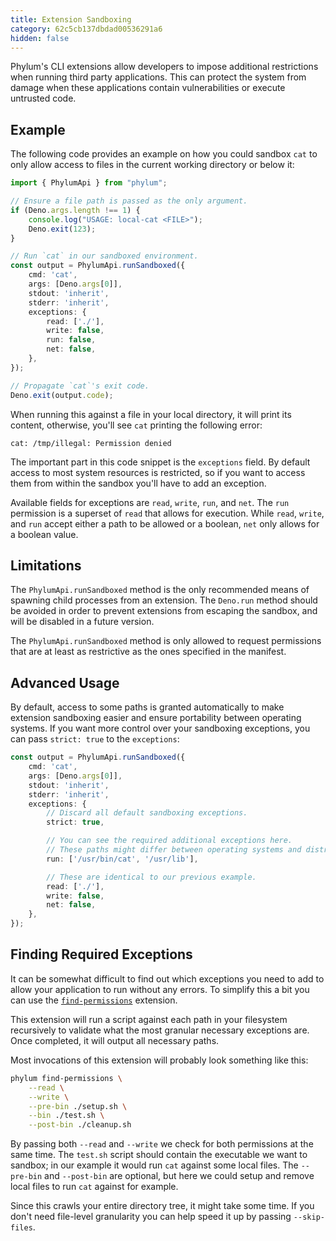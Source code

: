 ```yaml
---
title: Extension Sandboxing
category: 62c5cb137dbdad00536291a6
hidden: false
---
```


Phylum's CLI extensions allow developers to impose additional restrictions when
running third party applications. This can protect the system from damage when
these applications contain vulnerabilities or execute untrusted code.

## Example

The following code provides an example on how you could sandbox `cat` to only
allow access to files in the current working directory or below it:

```ts
import { PhylumApi } from "phylum";

// Ensure a file path is passed as the only argument.
if (Deno.args.length !== 1) {
    console.log("USAGE: local-cat <FILE>");
    Deno.exit(123);
}

// Run `cat` in our sandboxed environment.
const output = PhylumApi.runSandboxed({
    cmd: 'cat',
    args: [Deno.args[0]],
    stdout: 'inherit',
    stderr: 'inherit',
    exceptions: {
        read: ['./'],
        write: false,
        run: false,
        net: false,
    },
});

// Propagate `cat`'s exit code.
Deno.exit(output.code);
```

When running this against a file in your local directory, it will print its
content, otherwise, you'll see `cat` printing the following error:

```text
cat: /tmp/illegal: Permission denied
```

The important part in this code snippet is the `exceptions` field. By default
access to most system resources is restricted, so if you want to access them
from within the sandbox you'll have to add an exception.

Available fields for exceptions are `read`, `write`, `run`, and `net`. The `run`
permission is a superset of `read` that allows for execution. While `read`,
`write`, and `run` accept either a path to be allowed or a boolean, `net` only
allows for a boolean value.

## Limitations

The `PhylumApi.runSandboxed` method is the only recommended means of spawning
child processes from an extension. The `Deno.run` method should be avoided
in order to prevent extensions from escaping the sandbox, and will be disabled
in a future version.

The `PhylumApi.runSandboxed` method is only allowed to request permissions that
are at least as restrictive as the ones specified in the manifest.

## Advanced Usage

By default, access to some paths is granted automatically to make extension
sandboxing easier and ensure portability between operating systems. If you want
more control over your sandboxing exceptions, you can pass `strict: true` to the
`exceptions`:

```ts
const output = PhylumApi.runSandboxed({
    cmd: 'cat',
    args: [Deno.args[0]],
    stdout: 'inherit',
    stderr: 'inherit',
    exceptions: {
        // Discard all default sandboxing exceptions.
        strict: true,

        // You can see the required additional exceptions here.
        // These paths might differ between operating systems and distributions.
        run: ['/usr/bin/cat', '/usr/lib'],

        // These are identical to our previous example.
        read: ['./'],
        write: false,
        net: false,
    },
});
```

## Finding Required Exceptions

It can be somewhat difficult to find out which exceptions you need to add to
allow your application to run without any errors. To simplify this a bit you can
use the [`find-permissions`] extension.

[`find-permissions`]: https://github.com/phylum-dev/cli/tree/main/extensions/find-permissions

This extension will run a script against each path in your filesystem
recursively to validate what the most granular necessary exceptions are. Once
completed, it will output all necessary paths.

Most invocations of this extension will probably look something like this:

```sh
phylum find-permissions \
    --read \
    --write \
    --pre-bin ./setup.sh \
    --bin ./test.sh \
    --post-bin ./cleanup.sh
```

By passing both `--read` and `--write` we check for both permissions at the same
time. The `test.sh` script should contain the executable we want to sandbox; in
our example it would run `cat` against some local files. The `--pre-bin` and
`--post-bin` are optional, but here we could setup and remove local files to run
`cat` against for example.

Since this crawls your entire directory tree, it might take some time. If you
don't need file-level granularity you can help speed it up by passing
`--skip-files`.

